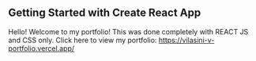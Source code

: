 ## Getting Started with Create React App
Hello! Welcome to my portfolio!
This was done completely with REACT JS and CSS only.
Click here to view my portfolio: https://vilasini-v-portfolio.vercel.app/

